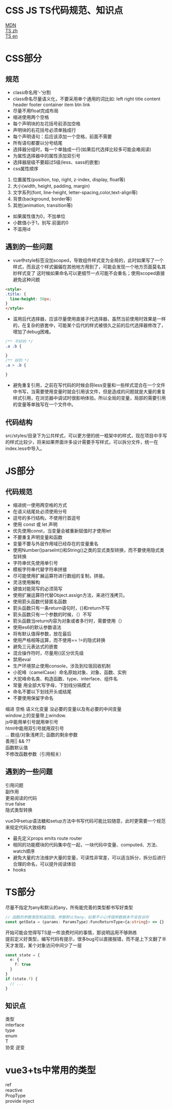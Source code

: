 # CSS JS TS代码规范、知识点  
[MDN](https://developer.mozilla.org/zh-CN/)  
[TS zh](https://typescript.bootcss.com/)  
[TS en](https://www.typescriptlang.org/docs/handbook/intro.html)  

# CSS部分
## 规范
- class命名用‘-’分割
- class命名尽量语义化，不要采用单个通用的词比如: left right title content header footer container item btn link
- 尽量不用float完成布局
- 缩进使用两个空格
- 每个声明块的左花括号前添加空格
- 声明块的右花括号必须单独成行
- 每个声明语句：后应该添加一个空格，前面不需要
- 所有语句都要以分号结尾
- 选择器分组时，每一个单独成一行(如果后代选择比较多可能会难阅读)
- 为属性选择器中的属性添加双引号
- 选择器层级不要超过5级(less、sass的嵌套)
- css属性顺序
1. 位置属性(position, top, right, z-index, display, float等)
2. 大小(width, height, padding, margin)
3. 文字系列(font, line-height, letter-spacing,color,text-align等)
4. 背景(background, border等)
5. 其他(animation, transition等)
- 如果属性值为0，不加单位
- 小数值小于1，别写.前面的0
- 不滥用id
## 遇到的一些问题
- vue中style标签没加scoped，导致组件样式变为全局的，此时如果写了一个样式，而且这个样式偏偏在其他地方用到了，可能会发现一个地方页面莫名其妙样式变了
这时候如果命名可以更细节一点可能不会重名；使用scoped直接避免这种问题
``` html
<style>
.title: {
  line-height: 50px;
}
</style>
```
- 滥用后代选择器，应该尽量使用直接子代选择器，虽然当前使用时效果是一样的，在复杂的嵌套中，可能某个后代的样式被很久之前的后代选择器修改了，增加了debug困难。
```css
/** 不好的 */
.a .b {

}
/** 好的 */
.a > .b {
  
}
```
- 避免重复引用，之前在写代码的时候会将less变量和一些样式混合在一个文件中书写，当需要使用变量时就会引用该文件，但是造成的问题就是大量的重复样式引用，在浏览器中调试时很影响体验。所以全局的变量，局部的需要引用的变量等单独写在一个文件中。
## 代码结构
src/styles/目录下为公共样式，可以更方便的统一框架中的样式，现在项目中手写的样式比较少，将来如果界面许多设计需要手写样式，可以拆分文件，统一在index.less中导入。
# JS部分
## 代码规范
- 缩进统一使用两空格的方式
- 在语义结尾处必须使用分号
- 逗号的多行结构，不使用行首逗号
- 使用 const 或 let 声明
- 优先使用const，当变量会被重新赋值时才使用let
- 不要重复声明变量和函数
- 变量不要与外层作用域已经存在的变量重名
- 使用Number()parseInt()和String()之类的显式类型转换，而不要使用隐式类型转换
- 字符串优先使用单引号
- 模板字符串代替字符串拼接
- 尽可能使用扩展运算符进行数组的复制，拼接。
- 灵活使用解构
- 键值对能简写的必须简写
- 使用扩展运算符代替Object.assign方法，来进行浅拷贝。
- 使用箭头函数代替匿名函数
- 箭头函数只有一条return语句时，{}和return不写
- 箭头函数只有一个参数的时候，（）不写
- 箭头函数当return内容为对象或者多行时，需要使用（）
- 使用es6的默认参数语法
- 将有默认值得参数，放在最后
- 使用严格相等运算，而不使用== !=的隐式转换
- 避免三元表达式的嵌套
- 混合操作符时，尽量用()区分优先级
- 禁用eval
- 生产环境禁止使用console，涉及到垃圾回收机制
- 小驼峰（camelCase）命名原始对象、对象、函数、实例
- 大驼峰命名类、构造函数、type、interface、组件名
- 常量 用全部大写字母，下划线分隔模式
- 命名不要以下划线开头或结尾
- 不要使用保留字命名

缩进 空格 语义化变量 没必要的变量以及有必要的中间变量    
window上的变量带上window.  
js中能用单引号就用单引号  
html中能用双引号就用双引号  
... 数组/对象浅拷贝; 函数的剩余参数  
善用|| && ??  
函数默认值  
不修改函数参数（引用相关）  


## 遇到的一些问题
引用问题  
副作用  
更易阅读的代码  
true false  
隐式类型转换  

vue3中setup语法糖和setup方法中书写代码可能比较随意，此时更需要一个规范来规定代码大致结构  
- 最先定义props emits route router
- 相同的功能模块的代码集中在一起，一块代码中变量、computed、方法、watch顺序
- 避免大量的方法维护大量的变量，可读性非常差，可以适当拆分，拆分后进行合理的命名，可以提升阅读体验
- hooks

# TS部分
尽量不指定为any和默认的any，所有能完善的类型都书写好类型  
```typescript
// 函数的参数类型和返回值。参数默认为any，如果不小心传错参数根本不会告诉你
const getData = (params: ParamsType):FuncReturnType<{a:string}> => {}
```
开始可能会觉得写TS是一件浪费时间的事情，那说明运用不够熟练  
提前定义好类型，编写代码有提示，很多bug可以直接报错，而不是上下文翻了半天才发现，某个对象访问中间少了一层  
```typescript
const state = {
  e: {
    f: true
  }
}
if (state.f) {
  // ...
}
```  

## 知识点
类型  
interface  
type  
enum  
T  
协变 逆变  


# vue3+ts中常用的类型
ref  
reactive  
PropType  
provide inject  
